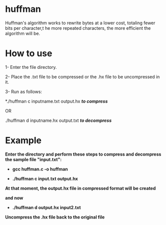 # huffman

 Huffman's algorithm works to rewrite bytes at a lower cost, totaling fewer bits per character,t he more repeated characters, the more efficient the algorithm will be.
 
# How to use
 
1- Enter the file directory.

2- Place the .txt file to be compressed or the .hx file to be uncompressed in it.

3- Run as follows: 

*./huffman c inputname.txt output.hx            __*to compress*__

OR 

./huffman d inputname.hx output.txt              __*to decompress*__


# Example


__Enter the directory and perform these steps to compress and decompress the sample file "input.txt":__

- __gcc huffman.c -o huffman__

- __./huffman c input.txt output.hx__

__At that moment, the output.hx file in compressed format will be created__

__and now__


- __./huffman d output.hx input2.txt__

__Uncompress the .hx file back to the original file__

